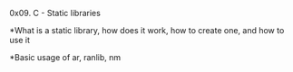 0x09. C - Static libraries

*What is a static library, how does it work, how to create one, and how to use it

*Basic usage of ar, ranlib, nm